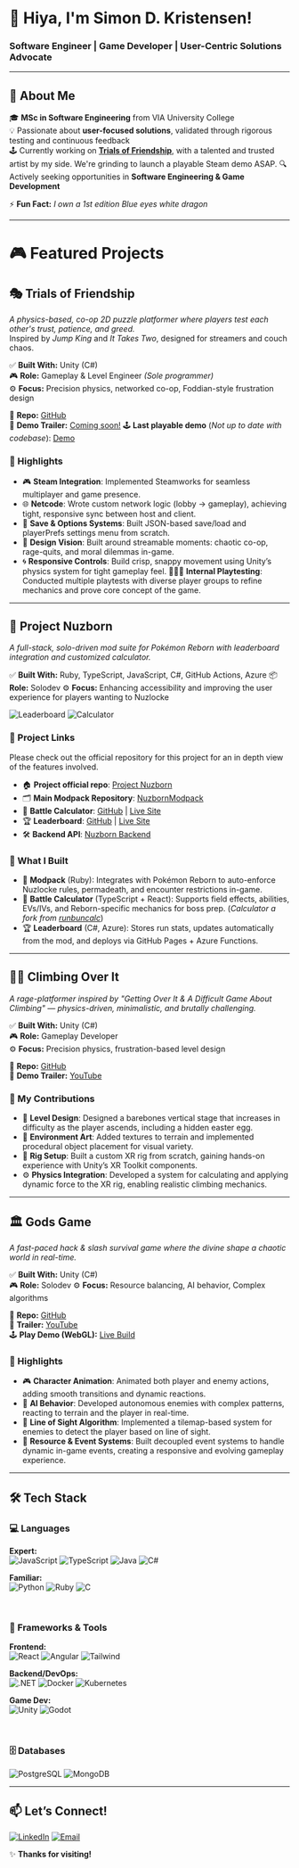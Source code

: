 # 👋 Hiya, I'm Simon D. Kristensen!  
### **Software Engineer | Game Developer | User-Centric Solutions Advocate**

---

## 🚀 **About Me**  
🎓 **MSc in Software Engineering** from VIA University College  
💡 Passionate about **user-focused solutions**, validated through rigorous testing and continuous feedback  
🕹️ Currently working on **[Trials of Friendship](https://gitshare.me/repo/f1d654c5-26e6-493d-b61e-3ae2d81737d6)**, with a talented and trusted artist by my side. We're grinding to launch a playable Steam demo ASAP.
🔍 Actively seeking opportunities in **Software Engineering & Game Development**  

⚡ **Fun Fact:** *I own a 1st edition Blue eyes white dragon*

---

# 🎮 **Featured Projects**  

## 🎭  Trials of Friendship

*A physics-based, co-op 2D puzzle platformer where players test each other's trust, patience, and greed.*  
Inspired by *Jump King* and *It Takes Two*, designed for streamers and couch chaos.

✅ **Built With:** Unity (C#)  
🎮 **Role:** Gameplay & Level Engineer *(Sole programmer)*  
⚙️ **Focus:** Precision physics, networked co-op, Foddian-style frustration design

📂 **Repo:** [GitHub](https://gitshare.me/repo/f1d654c5-26e6-493d-b61e-3ae2d81737d6)  
🎥 **Demo Trailer:** [Coming soon!]()
🕹️ **Last playable demo** (*Not up to date with codebase*): [Demo](https://gofile.io/d/iGT8zG)


### 🧩 Highlights
- 🎮 **Steam Integration**: Implemented Steamworks for seamless multiplayer and game presence.
- 🌐 **Netcode**: Wrote custom network logic (lobby → gameplay), achieving tight, responsive sync between host and client.
- 💾 **Save & Options Systems**: Built JSON-based save/load and playerPrefs settings menu from scratch.
- 🎯 **Design Vision**: Built around streamable moments: chaotic co-op, rage-quits, and moral dilemmas in-game.
- 🌀 **Responsive Controls**: Build crisp, snappy movement using Unity’s physics system for tight gameplay feel.
🧑‍🤝‍🧑 **Internal Playtesting**: Conducted multiple playtests with diverse player groups to refine mechanics and prove core concept of the game.


---

## 🐉  Project Nuzborn

*A full-stack, solo-driven mod suite for Pokémon Reborn with leaderboard integration and customized calculator.*

✅ **Built With:** Ruby, TypeScript, JavaScript, C#, GitHub Actions, Azure
📦 **Role:** Solodev
⚙️ **Focus:** Enhancing accessibility and improving the user experience for players wanting to Nuzlocke 

![Leaderboard](https://img.shields.io/github/deployments/ymersod/nuzborn_leaderboard/github-pages?label=Leaderboard&style=for-the-badge)
![Calculator](https://img.shields.io/github/deployments/ymersod/rebornXrunbunUIcalc/github-pages?label=Calculator&style=for-the-badge)


### 🔗 Project Links
Please check out the official repository for this project for an in depth view of the features involved.
- 🏠 **Project official repo**: [Project Nuzborn](https://github.com/ymersod/Project-Nuzborn?tab=readme-ov-file) 
- 🗂️ **Main Modpack Repository**: [NuzbornModpack](https://github.com/ymersod/NuzbornModpack)
- 🧮 **Battle Calculator**: [GitHub](https://github.com/ymersod/rebornXrunbunUIcalc) | [Live Site](https://ymersod.github.io/rebornXrunbunUIcalc/)
- 🏆 **Leaderboard**: [GitHub](https://github.com/ymersod/nuzborn_leaderboard) | [Live Site](https://ymersod.github.io/nuzborn_leaderboard/)
- 🛠️ **Backend API**: [Nuzborn Backend](https://github.com/ymersod/Nuzborn_backend)

### 🧩 What I Built

- 🧱 **Modpack** (Ruby): Integrates with Pokémon Reborn to auto-enforce Nuzlocke rules, permadeath, and encounter restrictions in-game.
- 🧮 **Battle Calculator** (TypeScript + React): Supports field effects, abilities, EVs/IVs, and Reborn-specific mechanics for boss prep. (*Calculator a fork from [runbuncalc](https://github.com/ForwardFeed/runbuncalc)*)
- 🏆 **Leaderboard** (C#, Azure): Stores run stats, updates automatically from the mod, and deploys via GitHub Pages + Azure Functions.

---

## 🧗‍♂️ Climbing Over It

*A rage-platformer inspired by "Getting Over It & A Difficult Game About Climbing" — physics-driven, minimalistic, and brutally challenging.*

✅ **Built With:** Unity (C#)  
🎮 **Role:** Gameplay Developer  
⚙️ **Focus:** Precision physics, frustration-based level design

📂 **Repo:** [GitHub](https://github.com/ymersod/ClimbingOverIt2?tab=readme-ov-file)  
🎥 **Demo Trailer:** [YouTube](https://www.youtube.com/watch?v=PFpsWxrbznQ&ab_channel=Dankerdue%28lady%29)

### 🧩 My Contributions

- 🎯 **Level Design**: Designed a barebones vertical stage that increases in difficulty as the player ascends, including a hidden easter egg.
- 🌄 **Environment Art**: Added textures to terrain and implemented procedural object placement for visual variety.
- 🦾 **Rig Setup**: Built a custom XR rig from scratch, gaining hands-on experience with Unity’s XR Toolkit components.
- ⚙️ **Physics Integration**: Developed a system for calculating and applying dynamic force to the XR rig, enabling realistic climbing mechanics.

---

## 🏛️ Gods Game

*A fast-paced hack & slash survival game where the divine shape a chaotic world in real-time.*

✅ **Built With:** Unity (C#)  
🎮 **Role:** Solodev
⚙️ **Focus:** Resource balancing, AI behavior, Complex algorithms

📂 **Repo:** [GitHub](https://github.com/ymersod/GMD)  
🎥 **Trailer:** [YouTube](https://www.youtube.com/watch?v=kDkKGUHGPIk&ab_channel=Dankerdue%28lady%29)  
🕹️ **Play Demo (WebGL):** [Live Build](https://ymersod.github.io/GMD/)

### 🧩 Highlights

- 🎮 **Character Animation**: Animated both player and enemy actions, adding smooth transitions and dynamic reactions.
- 🧠 **AI Behavior**: Developed autonomous enemies with complex patterns, reacting to terrain and the player in real-time.
- 👀 **Line of Sight Algorithm**: Implemented a tilemap-based system for enemies to detect the player based on line of sight.
- 🔄 **Resource & Event Systems**: Built decoupled event systems to handle dynamic in-game events, creating a responsive and evolving gameplay experience.

---

## 🛠️ **Tech Stack**  

### **💻 Languages**  
**Expert:**  
![JavaScript](https://img.shields.io/badge/-JavaScript-F7DF1E?logo=javascript&logoColor=black) ![TypeScript](https://img.shields.io/badge/-TypeScript-3178C6?logo=typescript&logoColor=white) ![Java](https://img.shields.io/badge/-Java-007396?logo=java&logoColor=white) ![C#](https://img.shields.io/badge/-C%23-239120?logo=c-sharp&logoColor=white)  

**Familiar:**  
![Python](https://img.shields.io/badge/-Python-3776AB?logo=python&logoColor=white) ![Ruby](https://img.shields.io/badge/-Ruby-CC342D?logo=ruby&logoColor=white) ![C](https://img.shields.io/badge/-C-A8B9CC?logo=c&logoColor=white)  

<br>

### **🧩 Frameworks & Tools**  
**Frontend:**  
![React](https://img.shields.io/badge/-React-61DAFB?logo=react&logoColor=black) ![Angular](https://img.shields.io/badge/-Angular-DD0031?logo=angular&logoColor=white) ![Tailwind](https://img.shields.io/badge/-Tailwind_CSS-06B6D4?logo=tailwind-css&logoColor=white)  

**Backend/DevOps:**  
![.NET](https://img.shields.io/badge/-.NET-512BD4?logo=dotnet&logoColor=white) ![Docker](https://img.shields.io/badge/-Docker-2496ED?logo=docker&logoColor=white) ![Kubernetes](https://img.shields.io/badge/-Kubernetes-326CE5?logo=kubernetes&logoColor=white)  

**Game Dev:**  
![Unity](https://img.shields.io/badge/-Unity-FFFFFF?logo=unity&logoColor=black) ![Godot](https://img.shields.io/badge/-Godot-478CBF?logo=godot-engine&logoColor=white)  

<br>

### **🗄️ Databases**  
![PostgreSQL](https://img.shields.io/badge/-PostgreSQL-4169E1?logo=postgresql&logoColor=white) ![MongoDB](https://img.shields.io/badge/-MongoDB-47A248?logo=mongodb&logoColor=white) 

---

## 📫 **Let’s Connect!**  
[![LinkedIn](https://img.shields.io/badge/-LinkedIn-0A66C2?logo=linkedin)](https://linkedin.com/in/yourprofile) [![Email](https://img.shields.io/badge/-Email-D14836?logo=gmail)](mailto:your.email@example.com)  

✨ **Thanks for visiting!**  